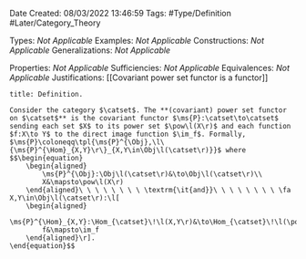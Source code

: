<div class="topSpace"></div>

Date Created: 08/03/2022 13:46:59
Tags: #Type/Definition #Later/Category_Theory

Types: <i>Not Applicable</i>
Examples: <i>Not Applicable</i>
Constructions: <i>Not Applicable</i>
Generalizations: <i>Not Applicable</i>

Properties: <i>Not Applicable</i>
Sufficiencies: <i>Not Applicable</i>
Equivalences: <i>Not Applicable</i>
Justifications: [[Covariant power set functor is a functor]]

``` ad-Definition
title: Definition.

Consider the category $\catset$. The **(covariant) power set functor on $\catset$** is the covariant functor $\ms{P}:\catset\to\catset$ sending each set $X$ to its power set $\pow\l(X\r)$ and each function $f:X\to Y$ to the direct image function $\im_f$. Formally, $\ms{P}\coloneqq\tpl{\ms{P}^{\Obj},\l\{\ms{P}^{\Hom}_{X,Y}\r\}_{X,Y\in\Obj\l(\catset\r)}}$ where
$$\begin{equation}
    \begin{aligned}
        \ms{P}^{\Obj}:\Obj\l(\catset\r)&\to\Obj\l(\catset\r)\\
        X&\mapsto\pow\l(X\r)
    \end{aligned}\ \ \ \ \ \ \ \ \textrm{\it{and}}\ \ \ \ \ \ \ \ \fa X,Y\in\Obj\l(\catset\r):\l[
    \begin{aligned}
        \ms{P}^{\Hom}_{X,Y}:\Hom_{\catset}\!\l(X,Y\r)&\to\Hom_{\catset}\!\l(\pow\l(X\r),\pow\l(Y\r)\r)\\
        f&\mapsto\im_f
    \end{aligned}\r].
\end{equation}$$

```
